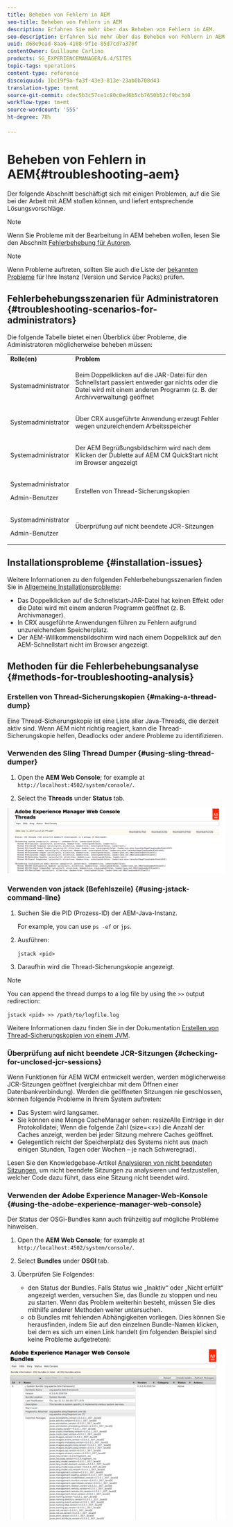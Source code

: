 ```yaml
---
title: Beheben von Fehlern in AEM
seo-title: Beheben von Fehlern in AEM
description: Erfahren Sie mehr über das Beheben von Fehlern in AEM.
seo-description: Erfahren Sie mehr über das Beheben von Fehlern in AEM.
uuid: d68e9ead-8aa6-4108-9f1e-85d7cd7a370f
contentOwner: Guillaume Carlino
products: SG_EXPERIENCEMANAGER/6.4/SITES
topic-tags: operations
content-type: reference
discoiquuid: 1bc19f9a-fa3f-43e3-813e-23ab0b708d43
translation-type: tm+mt
source-git-commit: cdec5b3c57ce1c80c0ed6b5cb7650b52cf9bc340
workflow-type: tm+mt
source-wordcount: '555'
ht-degree: 78%

---
```



# Beheben von Fehlern in AEM{#troubleshooting-aem}

Der folgende Abschnitt beschäftigt sich mit einigen Problemen, auf die Sie bei der Arbeit mit AEM stoßen können, und liefert entsprechende Lösungsvorschläge.

>[!NOTE]
>
>Wenn Sie Probleme mit der Bearbeitung in AEM beheben wollen, lesen Sie den Abschnitt [Fehlerbehebung für Autoren](/help/sites-authoring/troubleshooting.md).

>[!NOTE]
>
>Wenn Probleme auftreten, sollten Sie auch die Liste der [bekannten Probleme](/help/release-notes/known-issues.md) für Ihre Instanz (Version und Service Packs) prüfen.

## Fehlerbehebungsszenarien für Administratoren {#troubleshooting-scenarios-for-administrators}

Die folgende Tabelle bietet einen Überblick über Probleme, die Administratoren möglicherweise beheben müssen:

<table> 
 <tbody> 
  <tr> 
   <td><strong>Rolle(en)</strong></td> 
   <td><strong>Problem </strong></td> 
  </tr> 
  <tr> 
   <td>Systemadministrator</td> 
   <td><p>Beim Doppelklicken auf die JAR-Datei für den Schnellstart passiert entweder gar nichts oder die Datei wird mit einem anderen Programm (z. B. der Archivverwaltung) geöffnet</p> </td> 
  </tr> 
  <tr> 
   <td><p>Systemadministrator</p> </td> 
   <td><p>Über CRX ausgeführte Anwendung erzeugt Fehler wegen unzureichendem Arbeitsspeicher</p> </td> 
  </tr> 
  <tr> 
   <td><p>Systemadministrator</p> </td> 
   <td><p>Der AEM Begrüßungsbildschirm wird nach dem Klicken der Dublette auf AEM CM QuickStart nicht im Browser angezeigt</p> </td> 
  </tr> 
  <tr> 
   <td><p>Systemadministrator</p> <p>Admin-Benutzer</p> </td> 
   <td><p>Erstellen von Thread-Sicherungskopien</p> </td> 
  </tr> 
  <tr> 
   <td><p>Systemadministrator</p> <p>Admin-Benutzer</p> </td> 
   <td><p>Überprüfung auf nicht beendete JCR-Sitzungen</p> </td> 
  </tr> 
 </tbody> 
</table>

## Installationsprobleme {#installation-issues}

Weitere Informationen zu den folgenden Fehlerbehebungsszenarien finden Sie in [Allgemeine Installationsprobleme](/help/sites-deploying/troubleshooting.md#common-installation-issues):

* Das Doppelklicken auf die Schnellstart-JAR-Datei hat keinen Effekt oder die Datei wird mit einem anderen Programm geöffnet (z. B. Archivmanager).
* In CRX ausgeführte Anwendungen führen zu Fehlern aufgrund unzureichendem Speicherplatz.
* Der AEM-Willkommensbildschirm wird nach einem Doppelklick auf den AEM-Schnellstart nicht im Browser angezeigt.

## Methoden für die Fehlerbehebungsanalyse {#methods-for-troubleshooting-analysis}

### Erstellen von Thread-Sicherungskopien {#making-a-thread-dump}

Eine Thread-Sicherungskopie ist eine Liste aller Java-Threads, die derzeit aktiv sind. Wenn AEM nicht richtig reagiert, kann die Thread-Sicherungskopie helfen, Deadlocks oder andere Probleme zu identifizieren.

### Verwenden des Sling Thread Dumper {#using-sling-thread-dumper}

1. Open the **AEM Web Console**; for example at `http://localhost:4502/system/console/`.

1. Select the **Threads** under **Status** tab.

![screen_shot_2012-02-13at43925pm](assets/screen_shot_2012-02-13at43925pm.png)

### Verwenden von jstack (Befehlszeile) {#using-jstack-command-line}

1. Suchen Sie die PID (Prozess-ID) der AEM-Java-Instanz.

   For example, you can use `ps -ef` or `jps`.

1. Ausführen:

   `jstack <pid>`

1. Daraufhin wird die Thread-Sicherungskopie angezeigt.

>[!NOTE]
>
>You can append the thread dumps to a log file by using the `>>` output redirection:
>
>`jstack <pid> >> /path/to/logfile.log`

Weitere Informationen dazu finden Sie in der Dokumentation [Erstellen von Thread-Sicherungskopien von einem JVM](https://helpx.adobe.com/cq/kb/TakeThreadDump.html).

### Überprüfung auf nicht beendete JCR-Sitzungen {#checking-for-unclosed-jcr-sessions}

Wenn Funktionen für AEM WCM entwickelt werden, werden möglicherweise JCR-Sitzungen geöffnet (vergleichbar mit dem Öffnen einer Datenbankverbindung). Werden die geöffneten Sitzungen nie geschlossen, können folgende Probleme in Ihrem System auftreten:

* Das System wird langsamer.
* Sie können eine Menge CacheManager sehen: resizeAlle Einträge in der Protokolldatei; Wenn die folgende Zahl (size=&lt;x>) die Anzahl der Caches anzeigt, werden bei jeder Sitzung mehrere Caches geöffnet.
* Gelegentlich reicht der Speicherplatz des Systems nicht aus (nach einigen Stunden, Tagen oder Wochen – je nach Schweregrad).

Lesen Sie den Knowledgebase-Artikel [Analysieren von nicht beendeten Sitzungen](https://helpx.adobe.com/crx/kb/AnalyzeUnclosedSessions.html), um nicht beendete Sitzungen zu analysieren und festzustellen, welcher Code dazu führt, dass eine Sitzung nicht beendet wird.

### Verwenden der Adobe Experience Manager-Web-Konsole {#using-the-adobe-experience-manager-web-console}

Der Status der OSGi-Bundles kann auch frühzeitig auf mögliche Probleme hinweisen.

1. Open the **AEM Web Console**; for example at `http://localhost:4502/system/console/`.

1. Select **Bundles** under **OSGI** tab.

1. Überprüfen Sie Folgendes:

   * den Status der Bundles. Falls Status wie „Inaktiv“ oder „Nicht erfüllt“ angezeigt werden, versuchen Sie, das Bundle zu stoppen und neu zu starten. Wenn das Problem weiterhin besteht, müssen Sie dies mithilfe anderer Methoden weiter untersuchen.
   * ob Bundles mit fehlenden Abhängigkeiten vorliegen. Dies können Sie herausfinden, indem Sie auf den einzelnen Bundle-Namen klicken, bei dem es sich um einen Link handelt (im folgenden Beispiel sind keine Probleme aufgetreten):

![screen_shot_2012-02-13at44706pm](assets/screen_shot_2012-02-13at44706pm.png)

